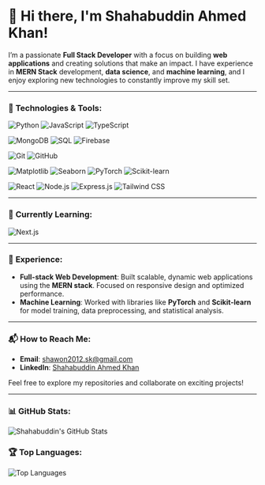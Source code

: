 # 👋 Hi there, I'm **Shahabuddin Ahmed Khan**!

I’m a passionate **Full Stack Developer** with a focus on building **web applications** and creating solutions that make an impact. I have experience in **MERN Stack** development, **data science**, and **machine learning**, and I enjoy exploring new technologies to constantly improve my skill set.

---

### 🔧 **Technologies & Tools**:


  ![Python](https://img.shields.io/badge/Python-3776AB?style=flat&logo=python&logoColor=white)  ![JavaScript](https://img.shields.io/badge/JavaScript-F7DF1E?style=flat&logo=javascript&logoColor=black)  ![TypeScript](https://img.shields.io/badge/TypeScript-3178C6?style=flat&logo=typescript&logoColor=white)




  ![MongoDB](https://img.shields.io/badge/MongoDB-47A248?style=flat&logo=mongodb&logoColor=white)  ![SQL](https://img.shields.io/badge/SQL-00758F?style=flat&logo=postgresql&logoColor=white)  ![Firebase](https://img.shields.io/badge/Firebase-FFCA28?style=flat&logo=firebase&logoColor=black)


  ![Git](https://img.shields.io/badge/Git-F05032?style=flat&logo=git&logoColor=white)  ![GitHub](https://img.shields.io/badge/GitHub-181717?style=flat&logo=github&logoColor=white)
  
  ![Matplotlib](https://img.shields.io/badge/Matplotlib-003B57?style=flat&logo=matplotlib&logoColor=white)  ![Seaborn](https://img.shields.io/badge/Seaborn-9E4F96?style=flat&logo=seaborn&logoColor=white)  ![PyTorch](https://img.shields.io/badge/PyTorch-EE4C2C?style=flat&logo=pytorch&logoColor=white)  ![Scikit-learn](https://img.shields.io/badge/Scikit--learn-F7931E?style=flat&logo=scikit-learn&logoColor=white)
  
    
  ![React](https://img.shields.io/badge/React-61DAFB?style=flat&logo=react&logoColor=black)  ![Node.js](https://img.shields.io/badge/Node.js-339933?style=flat&logo=node.js&logoColor=white)  ![Express.js](https://img.shields.io/badge/Express.js-000000?style=flat&logo=express&logoColor=white)  ![Tailwind CSS](https://img.shields.io/badge/TailwindCSS-38B2AC?style=flat&logo=tailwindcss&logoColor=white)

---

### 🌱 **Currently Learning**:
  ![Next.js](https://img.shields.io/badge/Next.js-000000?style=flat&logo=next.js&logoColor=white)

---

### 💼 **Experience**:
- **Full-stack Web Development**: Built scalable, dynamic web applications using the **MERN stack**. Focused on responsive design and optimized performance.
- **Machine Learning**: Worked with libraries like **PyTorch** and **Scikit-learn** for model training, data preprocessing, and statistical analysis.

---

### 📬 **How to Reach Me**:
- **Email**: [shawon2012.sk@gmail.com](mailto:shawon2012.sk@gmail.com)  
- **LinkedIn**: [Shahabuddin Ahmed Khan](https://www.linkedin.com/in/shahabuddinahmedkhan/)

Feel free to explore my repositories and collaborate on exciting projects!

---

### 📊 **GitHub Stats**:

![Shahabuddin's GitHub Stats](https://github-readme-stats.vercel.app/api?username=ShahabuddinAhmedKhan&show_icons=true&theme=dark)

### 🏆 **Top Languages**:

![Top Languages](https://github-readme-stats.vercel.app/api/top-langs/?username=ShahabuddinAhmedKhan&layout=compact&theme=dark)
